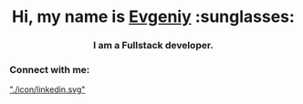 <!-- ## Hi, my name is Evgeniy -->

<h1 align="center">Hi, my name is <a href="https://portfoliohalushkoyevhen.vercel.app/" target="blank">Evgeniy</a> :sunglasses:</h1>

<h3 align="center">I am a Fullstack developer.</h3>

<!-- **Evgeniy-Galushko/Evgeniy-Galushko** is a ✨ _special_ ✨ repository because its `README.md` (this file) appears on your GitHub profile.

Here are some ideas to get you started:

- 🔭 I’m currently working on ...
- 🌱 I’m currently learning ...
- 👯 I’m looking to collaborate on ...
- 🤔 I’m looking for help with ...
- 📫 How to reach me: yudginchik@gmail.com
- 🌍 I speak Russian (native), Ukrainian (native).
 -->

<h3>Connect with me:</h3>

<a href="https://www.linkedin.com/in/halushko-yevhen-5ab439353/" target="blank" width="30" height="30">"./icon/linkedin.svg"</a>

